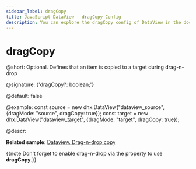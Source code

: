 ```yaml
---
sidebar_label: dragCopy
title: JavaScript DataView - dragCopy Config 
description: You can explore the dragCopy config of DataView in the documentation of the DHTMLX JavaScript UI library. Browse developer guides and API reference, try out code examples and live demos, and download a free 30-day evaluation version of DHTMLX Suite.
---
```


# dragCopy

@short: Optional. Defines that an item is copied to a target during drag-n-drop

@signature: {'dragCopy?: boolean;'}

@default: false

@example:
const source = new dhx.DataView("dataview_source", {dragMode: "source", dragCopy: true});
const target = new dhx.DataView("dataview_target", {dragMode: "target", dragCopy: true});

@descr:

**Related sample**: [Dataview. Drag-n-drop copy](https://snippet.dhtmlx.com/h89c3gl3)

{{note Don't forget to enable drag-n-drop via the [](dataview/api/dataview_dragmode_config.md) property to use **dragCopy**.}}

[comment]: # (@relatedapi: dataview/configuration.md#drag-n-drop-of-items)
